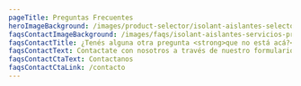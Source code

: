 ```yaml
---
pageTitle: Preguntas Frecuentes
heroImageBackground: /images/product-selector/isolant-aislantes-selector-de-producto-resultados-fondo.jpg
faqsContactImageBackground: /images/faqs/isolant-aislantes-servicios-preguntas-frecuentes-contacto-fondo.jpg
faqsContactTitle: ¿Tenés alguna otra pregunta <strong>que no está acá?</strong>
faqsContactText: Contactate con nosotros a través de nuestro formulario para que podamos ayudarte.
faqsContactCtaText: Contactanos
faqsContactCtaLink: /contacto
---
```

